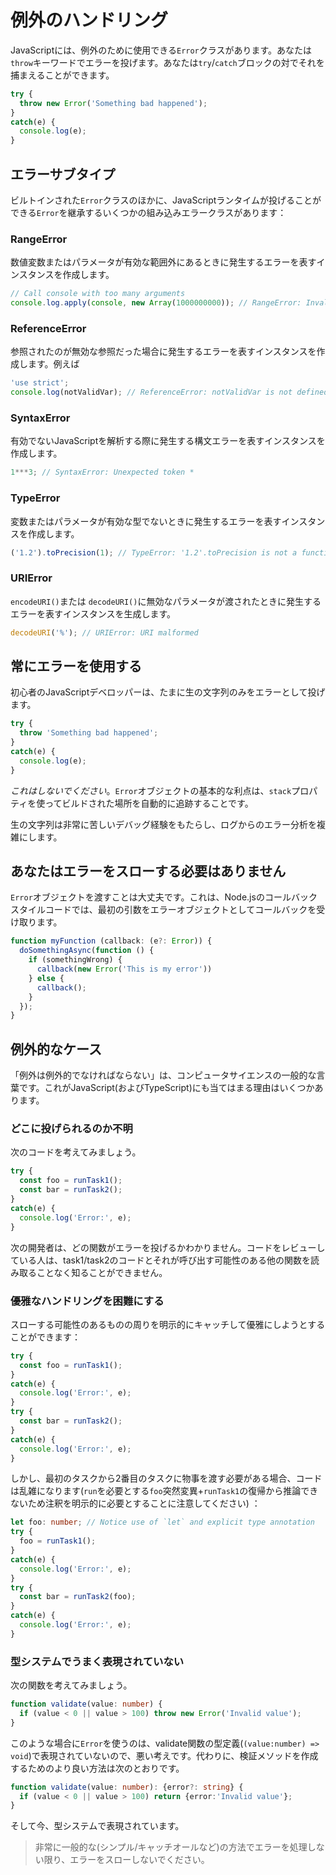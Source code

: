 # 例外のハンドリング

JavaScriptには、例外のために使用できる`Error`クラスがあります。あなたは`throw`キーワードでエラーを投げます。あなたは`try`/`catch`ブロックの対でそれを捕まえることができます。

```javascript
try {
  throw new Error('Something bad happened');
}
catch(e) {
  console.log(e);
}
```

## エラーサブタイプ

ビルトインされた`Error`クラスのほかに、JavaScriptランタイムが投げることができる`Error`を継承するいくつかの組み込みエラークラスがあります：

### RangeError

数値変数またはパラメータが有効な範囲外にあるときに発生するエラーを表すインスタンスを作成します。

```javascript
// Call console with too many arguments
console.log.apply(console, new Array(1000000000)); // RangeError: Invalid array length
```

### ReferenceError

参照されたのが無効な参照だった場合に発生するエラーを表すインスタンスを作成します。例えば

```javascript
'use strict';
console.log(notValidVar); // ReferenceError: notValidVar is not defined
```

### SyntaxError

有効でないJavaScriptを解析する際に発生する構文エラーを表すインスタンスを作成します。

```javascript
1***3; // SyntaxError: Unexpected token *
```

### TypeError

変数またはパラメータが有効な型でないときに発生するエラーを表すインスタンスを作成します。

```javascript
('1.2').toPrecision(1); // TypeError: '1.2'.toPrecision is not a function
```

### URIError

`encodeURI()`または `decodeURI()`に無効なパラメータが渡されたときに発生するエラーを表すインスタンスを生成します。

```javascript
decodeURI('%'); // URIError: URI malformed
```

## 常にエラーを使用する

初心者のJavaScriptデベロッパーは、たまに生の文字列のみをエラーとして投げます。

```javascript
try {
  throw 'Something bad happened';
}
catch(e) {
  console.log(e);
}
```

_これはしないでください_。`Error`オブジェクトの基本的な利点は、`stack`プロパティを使ってビルドされた場所を自動的に追跡することです。

生の文字列は非常に苦しいデバッグ経験をもたらし、ログからのエラー分析を複雑にします。

## あなたはエラーをスローする必要はありません

`Error`オブジェクトを渡すことは大丈夫です。これは、Node.jsのコールバックスタイルコードでは、最初の引数をエラーオブジェクトとしてコールバックを受け取ります。

```typescript
function myFunction (callback: (e?: Error)) {
  doSomethingAsync(function () {
    if (somethingWrong) {
      callback(new Error('This is my error'))
    } else {
      callback();
    }
  });
}
```

## 例外的なケース

「例外は例外的でなければならない」は、コンピュータサイエンスの一般的な言葉です。これがJavaScript\(およびTypeScript\)にも当てはまる理由はいくつかあります。

### どこに投げられるのか不明

次のコードを考えてみましょう。

```javascript
try {
  const foo = runTask1();
  const bar = runTask2();
}
catch(e) {
  console.log('Error:', e);
}
```

次の開発者は、どの関数がエラーを投げるかわかりません。コードをレビューしている人は、task1/task2のコードとそれが呼び出す可能性のある他の関数を読み取ることなく知ることができません。

### 優雅なハンドリングを困難にする

スローする可能性のあるものの周りを明示的にキャッチして優雅にしようとすることができます：

```javascript
try {
  const foo = runTask1();
}
catch(e) {
  console.log('Error:', e);
}
try {
  const bar = runTask2();
}
catch(e) {
  console.log('Error:', e);
}
```

しかし、最初のタスクから2番目のタスクに物事を渡す必要がある場合、コードは乱雑になります\(`run`を必要とする`foo`突然変異+`runTask1`の復帰から推論できないため注釈を明示的に必要とすることに注意してください\) ：

```typescript
let foo: number; // Notice use of `let` and explicit type annotation
try {
  foo = runTask1();
}
catch(e) {
  console.log('Error:', e);
}
try {
  const bar = runTask2(foo);
}
catch(e) {
  console.log('Error:', e);
}
```

### 型システムでうまく表現されていない

次の関数を考えてみましょう。

```typescript
function validate(value: number) {
  if (value < 0 || value > 100) throw new Error('Invalid value');
}
```

このような場合に`Error`を使うのは、validate関数の型定義\(`(value:number) => void`\)で表現されていないので、悪い考えです。代わりに、検証メソッドを作成するためのより良い方法は次のとおりです。

```typescript
function validate(value: number): {error?: string} {
  if (value < 0 || value > 100) return {error:'Invalid value'};
}
```

そして今、型システムで表現されています。

> 非常に一般的な\(シンプル/キャッチオールなど\)の方法でエラーを処理しない限り、エラーをスローしないでください。
